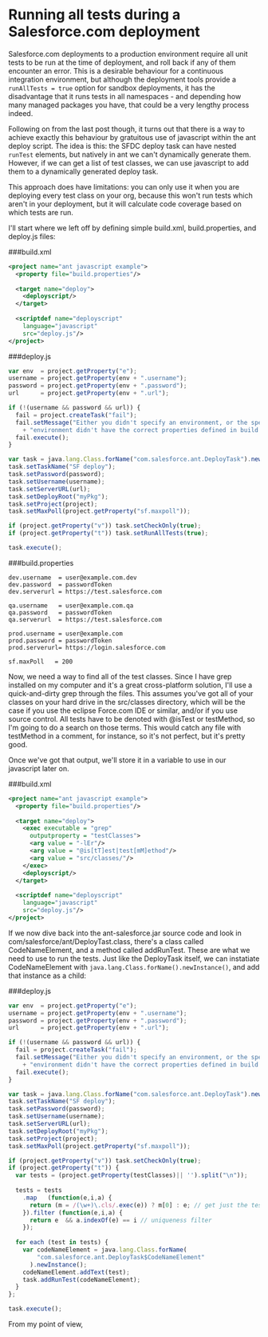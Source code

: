 ---
---

# Running all tests during a Salesforce.com deployment

Salesforce.com deployments to a production environment require all unit tests to
be run at the time of deployment, and roll back if any of them encounter an
error. This is a desirable behaviour for a continuous integration environment,
but although the deployment tools provide a `runAllTests = true` option for
sandbox deployments, it has the disadvantage that it runs tests in all
namespaces - and depending how many managed packages you have, that could be a
very lengthy process indeed.

Following on from the last post though, it turns out that there is a way to
achieve exactly this behaviour by gratuitous use of javascript within the ant
deploy script. The idea is this: the SFDC deploy task can have nested `runTest`
elements, but natively in ant we can't dynamically generate them. However, if we
can get a list of test classes, we can use javascript to add them to a
dynamically generated deploy task.

This approach does have limitations: you can only use it when you are deploying
every test class on your org, because this won't run tests which aren't in your
deployment, but it will calculate code coverage based on which tests are run.

I'll start where we left off by defining simple build.xml, build.properties, and
deploy.js files:

###build.xml
~~~xml
<project name="ant javascript example">
  <property file="build.properties"/>
  
  <target name="deploy">
    <deployscript/>
  </target>
  
  <scriptdef name="deployscript"
    language="javascript"
    src="deploy.js"/>
</project>
~~~

###deploy.js
~~~javascript
var env  = project.getProperty("e");
username = project.getProperty(env + ".username");
password = project.getProperty(env + ".password");
url      = project.getProperty(env + ".url");

if (!(username && password && url)) {
  fail = project.createTask("fail");
  fail.setMessage("Either you didn't specify an environment, or the specified "
    + "environment didn't have the correct properties defined in build.properties.local.");
  fail.execute();
}

var task = java.lang.Class.forName("com.salesforce.ant.DeployTask").newInstance();
task.setTaskName("SF deploy");
task.setPassword(password);
task.setUsername(username);
task.setServerURL(url);
task.setDeployRoot("myPkg");
task.setProject(project);
task.setMaxPoll(project.getProperty("sf.maxpoll"));

if (project.getProperty("v")) task.setCheckOnly(true);
if (project.getProperty("t")) task.setRunAllTests(true);

task.execute();
~~~

###build.properties
~~~config
dev.username  = user@example.com.dev
dev.password  = passwordToken
dev.serverurl = https://test.salesforce.com

qa.username   = user@example.com.qa
qa.password   = passwordToken
qa.serverurl  = https://test.salesforce.com

prod.username = user@example.com
prod.password = passwordToken
prod.serverurl= https://login.salesforce.com

sf.maxPoll   = 200
~~~

Now, we need a way to find all of the test classes. Since I have grep installed
on my computer and it's a great cross-platform solution, I'll use a quick-and-dirty
grep through the files. This assumes you've got all of your classes on your hard
drive in the src/classes directory, which will be the case if you use the eclipse
Force.com IDE or similar, and/or if you use source control. All tests have to be
denoted with @isTest or testMethod, so I'm going to do a search on those terms.
This would catch any file with testMethod in a comment, for instance, so it's
not perfect, but it's pretty good.

Once we've got that output, we'll store it in a variable to use in our javascript
later on.

###build.xml
~~~xml
<project name="ant javascript example">
  <property file="build.properties"/>
  
  <target name="deploy">
    <exec executable = "grep"
      outputproperty = "testClasses">
      <arg value = "-lEr"/>
      <arg value = "@is[tT]est|test[mM]ethod"/>
      <arg value = "src/classes/"/>
    </exec>
    <deployscript/>
  </target>
  
  <scriptdef name="deployscript"
    language="javascript"
    src="deploy.js"/>
</project>
~~~

If we now dive back into the ant-salesforce.jar source code and look in
com/salesforce/ant/DeployTast.class, there's a class called CodeNameElement, and
a method called addRunTest. These are what we need to use to run the tests. Just
like the DeployTask itself, we can instatiate CodeNameElement with
`java.lang.Class.forName().newInstance()`, and add that instance as a child:

###deploy.js
~~~javascript
var env  = project.getProperty("e");
username = project.getProperty(env + ".username");
password = project.getProperty(env + ".password");
url      = project.getProperty(env + ".url");

if (!(username && password && url)) {
  fail = project.createTask("fail");
  fail.setMessage("Either you didn't specify an environment, or the specified "
    + "environment didn't have the correct properties defined in build.properties.local.");
  fail.execute();
}

var task = java.lang.Class.forName("com.salesforce.ant.DeployTask").newInstance();
task.setTaskName("SF deploy");
task.setPassword(password);
task.setUsername(username);
task.setServerURL(url);
task.setDeployRoot("myPkg");
task.setProject(project);
task.setMaxPoll(project.getProperty("sf.maxpoll"));

if (project.getProperty("v")) task.setCheckOnly(true);
if (project.getProperty("t")) {
  var tests = (project.getProperty(testClasses)|| '').split("\n"));
  
  tests = tests
    .map   (function(e,i,a) {
      return (m = /(\w+)\.cls/.exec(e)) ? m[0] : e; // get just the test names
    }).filter (function(e,i,a) {
      return e  && a.indexOf(e) == i // uniqueness filter 
    });
  
  for each (test in tests) {
    var codeNameElement = java.lang.Class.forName(
        "com.salesforce.ant.DeployTask$CodeNameElement"
      ).newInstance();
    codeNameElement.addText(test);
    task.addRunTest(codeNameElement);
  }
};

task.execute();
~~~

From my point of view, 